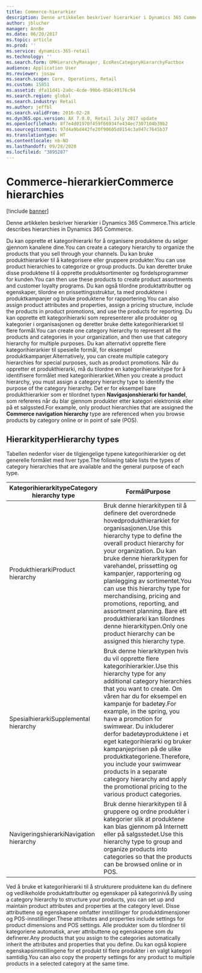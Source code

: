 ```yaml
---
title: Commerce-hierarkier
description: Denne artikkelen beskriver hierarkier i Dynamics 365 Commerce.
author: jblucher
manager: AnnBe
ms.date: 06/20/2017
ms.topic: article
ms.prod: ''
ms.service: dynamics-365-retail
ms.technology: ''
ms.search.form: OMHierarchyManager, EcoResCategoryHierarchyFactbox
audience: Application User
ms.reviewer: josaw
ms.search.scope: Core, Operations, Retail
ms.custom: 15851
ms.assetid: dfa11d41-2a0c-4cde-99b6-058c49176c94
ms.search.region: global
ms.search.industry: Retail
ms.author: jeffbl
ms.search.validFrom: 2016-02-28
ms.dyn365.ops.version: AX 7.0.0, Retail July 2017 update
ms.openlocfilehash: 8f7e4d01970f459f66934fe434ec7307104b39b2
ms.sourcegitcommit: 97d4a9bd442fe20f90605d8154c3a947c7645b37
ms.translationtype: HT
ms.contentlocale: nb-NO
ms.lasthandoff: 09/28/2020
ms.locfileid: "3895287"
---
```

# <a name="commerce-hierarchies"></a><span data-ttu-id="905ab-103">Commerce-hierarkier</span><span class="sxs-lookup"><span data-stu-id="905ab-103">Commerce hierarchies</span></span>

[!include [banner](includes/banner.md)]

<span data-ttu-id="905ab-104">Denne artikkelen beskriver hierarkier i Dynamics 365 Commerce.</span><span class="sxs-lookup"><span data-stu-id="905ab-104">This article describes hierarchies in Dynamics 365 Commerce.</span></span>

<span data-ttu-id="905ab-105">Du kan opprette et kategorihierarki for å organisere produktene du selger gjennom kanalene dine.</span><span class="sxs-lookup"><span data-stu-id="905ab-105">You can create a category hierarchy to organize the products that you sell through your channels.</span></span> <span data-ttu-id="905ab-106">Du kan bruke produkthierarkier til å kategorisere eller gruppere produkter.</span><span class="sxs-lookup"><span data-stu-id="905ab-106">You can use product hierarchies to categorize or group products.</span></span> <span data-ttu-id="905ab-107">Du kan deretter bruke disse produktene til å opprette produktsortimenter og fordelsprogrammer for kunden.</span><span class="sxs-lookup"><span data-stu-id="905ab-107">You can then use these products to create product assortments and customer loyalty programs.</span></span> <span data-ttu-id="905ab-108">Du kan også tilordne produktattributter og egenskaper, tilordne en prissettingsstruktur, ta med produktene i produktkampanjer og bruke produktene for rapportering.</span><span class="sxs-lookup"><span data-stu-id="905ab-108">You can also assign product attributes and properties, assign a pricing structure, include the products in product promotions, and use the products for reporting.</span></span> <span data-ttu-id="905ab-109">Du kan opprette ett kategorihierarki som representerer alle produkter og kategorier i organisasjonen og deretter bruke dette kategorihierarkiet til flere formål.</span><span class="sxs-lookup"><span data-stu-id="905ab-109">You can create one category hierarchy to represent all the products and categories in your organization, and then use that category hierarchy for multiple purposes.</span></span> <span data-ttu-id="905ab-110">Du kan alternativt opprette flere kategorihierarkier til spesielle formål, for eksempel produktkampanjer.</span><span class="sxs-lookup"><span data-stu-id="905ab-110">Alternatively, you can create multiple category hierarchies for special purposes, such as product promotions.</span></span> <span data-ttu-id="905ab-111">Når du oppretter et produkthierarki, må du tilordne en kategorihierarkitype for å identifisere formålet med kategorihierarkiet.</span><span class="sxs-lookup"><span data-stu-id="905ab-111">When you create a product hierarchy, you must assign a category hierarchy type to identify the purpose of the category hierarchy.</span></span> <span data-ttu-id="905ab-112">Det er for eksempel bare produkthierarkier som er tilordnet typen **Navigasjonshierarki for handel**, som refereres når du blar gjennom produkter etter kategori elektronisk eller på et salgssted.</span><span class="sxs-lookup"><span data-stu-id="905ab-112">For example, only product hierarchies that are assigned the **Commerce navigation hierarchy** type are referenced when you browse products by category online or in point of sale (POS).</span></span>

## <a name="hierarchy-types"></a><span data-ttu-id="905ab-113">Hierarkityper</span><span class="sxs-lookup"><span data-stu-id="905ab-113">Hierarchy types</span></span>

<span data-ttu-id="905ab-114">Tabellen nedenfor viser de tilgjengelige typene kategorihierarkier og det generelle formålet med hver type.</span><span class="sxs-lookup"><span data-stu-id="905ab-114">The following table lists the types of category hierarchies that are available and the general purpose of each type.</span></span>

| <span data-ttu-id="905ab-115">Kategorihierarkitype</span><span class="sxs-lookup"><span data-stu-id="905ab-115">Category hierarchy type</span></span>       | <span data-ttu-id="905ab-116">Formål</span><span class="sxs-lookup"><span data-stu-id="905ab-116">Purpose</span></span> |
|-------------------------------|---------|
| <span data-ttu-id="905ab-117">Produkthierarki</span><span class="sxs-lookup"><span data-stu-id="905ab-117">Product hierarchy</span></span>      | <span data-ttu-id="905ab-118">Bruk denne hierarkitypen til å definere det overordnede hovedprodukthierarkiet for organisasjonen.</span><span class="sxs-lookup"><span data-stu-id="905ab-118">Use this hierarchy type to define the overall product hierarchy for your organization.</span></span> <span data-ttu-id="905ab-119">Du kan bruke denne hierarkitypen for varehandel, prissetting og kampanjer, rapportering og planlegging av sortimentet.</span><span class="sxs-lookup"><span data-stu-id="905ab-119">You can use this hierarchy type for merchandising, pricing and promotions, reporting, and assortment planning.</span></span> <span data-ttu-id="905ab-120">Bare ett produkthierarki kan tilordnes denne hierarkitypen.</span><span class="sxs-lookup"><span data-stu-id="905ab-120">Only one product hierarchy can be assigned this hierarchy type.</span></span> |
| <span data-ttu-id="905ab-121">Spesialhierarki</span><span class="sxs-lookup"><span data-stu-id="905ab-121">Supplemental hierarchy</span></span> | <span data-ttu-id="905ab-122">Bruk denne hierarkitypen hvis du vil opprette flere kategorihierarkier.</span><span class="sxs-lookup"><span data-stu-id="905ab-122">Use this hierarchy type for any additional category hierarchies that you want to create.</span></span> <span data-ttu-id="905ab-123">Om våren har du for eksempel en kampanje for badetøy.</span><span class="sxs-lookup"><span data-stu-id="905ab-123">For example, in the spring, you have a promotion for swimwear.</span></span> <span data-ttu-id="905ab-124">Du inkluderer derfor badetøyproduktene i et eget kategorihierarki og bruker kampanjeprisen på de ulike produktkategoriene.</span><span class="sxs-lookup"><span data-stu-id="905ab-124">Therefore, you include your swimwear products in a separate category hierarchy and apply the promotional pricing to the various product categories.</span></span> |
| <span data-ttu-id="905ab-125">Navigeringshierarki</span><span class="sxs-lookup"><span data-stu-id="905ab-125">Navigation hierarchy</span></span>   | <span data-ttu-id="905ab-126">Bruk denne hierarkitypen til å gruppere og ordne produkter i kategorier slik at produktene kan blas gjennom på Internett eller på salgsstedet.</span><span class="sxs-lookup"><span data-stu-id="905ab-126">Use this hierarchy type to group and organize products into categories so that the products can be browsed online or in POS.</span></span> |

<span data-ttu-id="905ab-127">Ved å bruke et kategorihierarki til å strukturere produktene kan du definere og vedlikeholde produktattributter og egenskaper på kategorinivå.</span><span class="sxs-lookup"><span data-stu-id="905ab-127">By using a category hierarchy to structure your products, you can set up and maintain product attributes and properties at the category level.</span></span> <span data-ttu-id="905ab-128">Disse attributtene og egenskapene omfatter innstillinger for produktdimensjoner og POS-innstillinger.</span><span class="sxs-lookup"><span data-stu-id="905ab-128">These attributes and properties include settings for product dimensions and POS settings.</span></span> <span data-ttu-id="905ab-129">Alle produkter som du tilordner til kategoriene automatisk, arver attributtene og egenskapene som du definerer.</span><span class="sxs-lookup"><span data-stu-id="905ab-129">Any products that you assign to the categories automatically inherit the attributes and properties that you define.</span></span> <span data-ttu-id="905ab-130">Du kan også kopiere egenskapsinnstillingene for et produkt til flere produkter i en valgt kategori samtidig.</span><span class="sxs-lookup"><span data-stu-id="905ab-130">You can also copy the property settings for any product to multiple products in a selected category at the same time.</span></span>
